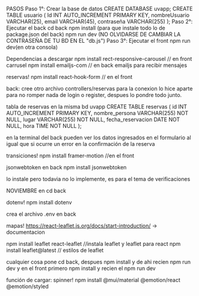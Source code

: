PASOS
Paso 1°: Crear la base de datos
CREATE DATABASE uvapp;
CREATE TABLE usuario (
    Id INT AUTO_INCREMENT PRIMARY KEY,
    nombreUsuario VARCHAR(25),
    email VARCHAR(45),
    contraseña VARCHAR(255)
);
Paso 2°: Ejecutar el back
cd back
npm install (para que instale todo lo de package.json del back)
npm run dev
(NO OLVIDARSE DE CAMBIAR LA CONTRASEÑA DE TU BD EN EL "db.js")
Paso 3°: Ejecutar el front
npm run dev(en otra consola)

Dependencias a descargar
npm install rect-responsive-carousel        // en front carrusel
npm install emailjs-com                     // en back emailjs para recibir mensajes

reservas!
npm install react-hook-form                 // en el front

back: cree otro archivo controllers/reservas para la conexion lo hice aparte para no romper nada de login o register, despues lo pondre todo junto.

tabla de reservas en la misma bd uvapp
CREATE TABLE reservas (
    id INT AUTO_INCREMENT PRIMARY KEY,
    nombre_persona VARCHAR(255) NOT NULL,
    lugar VARCHAR(255) NOT NULL,
    fecha_reservacion DATE NOT NULL,
    hora TIME NOT NULL
);

en la terminal del back pueden ver los datos ingresados en el formulario al igual que si ocurre un error en la confirmación de la reserva

transiciones!
npm install framer-motion   //en el front

jsonwebtoken en back
npm install jsonwebtoken

lo instale pero todavia no lo implemente, es para el tema de verificaciones

NOVIEMBRE
en cd back 

dotenv!
npm install dotenv

crea el archivo   .env    en back

mapas!
https://react-leaflet.js.org/docs/start-introduction/ -> documentacion

npm install leaflet react-leaflet           //instala leaflet y leaflet para react
npm install leaflet@latest                  // estilos de leaflet

cualquier cosa pone cd back, despues npm install y de ahi recien npm run dev
y en el front primero npm install y recien el npm run dev

función de cargar: spinner!
npm install @mui/material @emotion/react @emotion/styled
